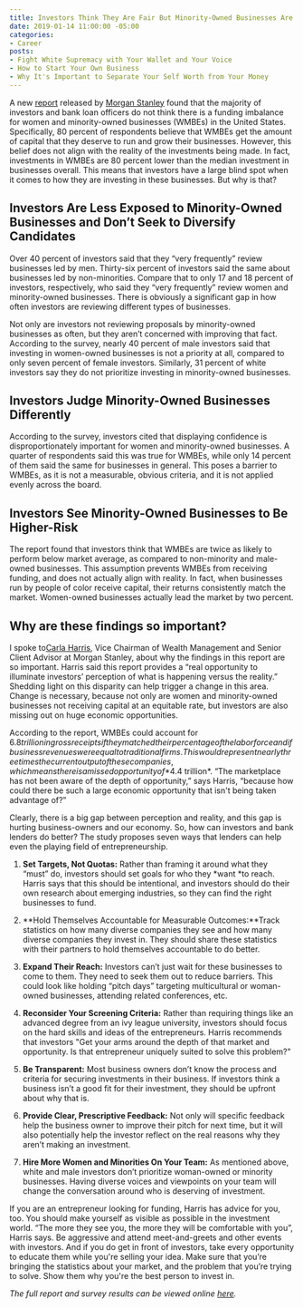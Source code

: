 ```yaml
---
title: Investors Think They Are Fair But Minority-Owned Businesses Are Left Out
date: 2019-01-14 11:00:00 -05:00
categories:
- Career
posts:
- Fight White Supremacy with Your Wallet and Your Voice
- How to Start Your Own Business
- Why It's Important to Separate Your Self Worth from Your Money
---
```


A new [report](https://www.morganstanley.com/ideas/trillion-dollar-blind-spot-infographic/) released by [Morgan Stanley](https://www.morganstanley.com/) found that the majority of investors and bank loan officers do not think there is a funding imbalance for women and minority-owned businesses (WMBEs) in the United States. Specifically, 80 percent of respondents believe that WMBEs get the amount of capital that they deserve to run and grow their businesses. However, this belief does not align with the reality of the investments being made. In fact, investments in WMBEs are 80 percent lower than the median investment in businesses overall. This means that investors have a large blind spot when it comes to how they are investing in these businesses. But why is that?

## Investors Are Less Exposed to Minority-Owned Businesses and Don’t Seek to Diversify Candidates

Over 40 percent of investors said that they “very frequently” review businesses led by men. Thirty-six percent of investors said the same about businesses led by non-minorities. Compare that to only 17 and 18 percent of investors, respectively, who said they “very frequently” review women and minority-owned businesses. There is obviously a significant gap in how often investors are reviewing different types of businesses.

Not only are investors not reviewing proposals by minority-owned businesses as often, but they aren’t concerned with improving that fact. According to the survey, nearly 40 percent of male investors said that investing in women-owned businesses is not a priority at all, compared to only seven percent of female investors. Similarly, 31 percent of white investors say they do not prioritize investing in minority-owned businesses.

## Investors Judge Minority-Owned Businesses Differently

According to the survey, investors cited that displaying confidence is disproportionately important for women and minority-owned businesses. A quarter of respondents said this was true for WMBEs, while only 14 percent of them said the same for businesses in general. This poses a barrier to WMBEs, as it is not a measurable, obvious criteria, and it is not applied evenly across the board.

## Investors See Minority-Owned Businesses to Be Higher-Risk

The report found that investors think that WMBEs are twice as likely to perform below market average, as compared to non-minority and male-owned businesses. This assumption prevents WMBEs from receiving funding, and does not actually align with reality. In fact, when businesses run by people of color receive capital, their returns consistently match the market. Women-owned businesses actually lead the market by two percent.

## Why are these findings so important?

I spoke to[Carla Harris](https://www.morganstanley.com/profiles/carla-harris-vice-chairman-of-wealth-management), Vice Chairman of Wealth Management and Senior Client Advisor at Morgan Stanley, about why the findings in this report are so important. Harris said this report provides a “real opportunity to illuminate investors’ perception of what is happening versus the reality.” Shedding light on this disparity can help trigger a change in this area. Change is necessary, because not only are women and minority-owned businesses not receiving capital at an equitable rate, but investors are also missing out on huge economic opportunities.

According to the report, WMBEs could account for $6.8 trillion in gross receipts if they matched their percentage of the labor force and if business revenues were equal to traditional firms. This would represent nearly three times the current output of these companies, which means there is a missed opportunity of *$4.4 trillion*. “The marketplace has not been aware of the depth of opportunity,” says Harris, “because how could there be such a large economic opportunity that isn't being taken advantage of?”

Clearly, there is a big gap between perception and reality, and this gap is hurting business-owners and our economy. So, how can investors and bank lenders do better? The study proposes seven ways that lenders can help even the playing field of entrepreneurship.

1. **Set Targets, Not Quotas:** Rather than framing it around what they “must” do, investors should set goals for who they *want *to reach. Harris says that this should be intentional, and investors should do their own research about emerging industries, so they can find the right businesses to fund.

2. **Hold Themselves Accountable for Measurable Outcomes:**Track statistics on how many diverse companies they see and how many diverse companies they invest in. They should share these statistics with their partners to hold themselves accountable to do better.

3. **Expand Their Reach:** Investors can’t just wait for these businesses to come to them. They need to seek them out to reduce barriers. This could look like holding “pitch days” targeting multicultural or woman-owned businesses, attending related conferences, etc.

4. **Reconsider Your Screening Criteria:** Rather than requiring things like an advanced degree from an ivy league university, investors should focus on the hard skills and ideas of the entrepreneurs. Harris recommends that investors "Get your arms around the depth of that market and opportunity. Is that entrepreneur uniquely suited to solve this problem?"

5. **Be Transparent:** Most business owners don’t know the process and criteria for securing investments in their business. If investors think a business isn’t a good fit for their investment, they should be upfront about why that is.

6. **Provide Clear, Prescriptive Feedback:** Not only will specific feedback help the business owner to improve their pitch for next time, but it will also potentially help the investor reflect on the real reasons why they aren’t making an investment.

7. **Hire More Women and Minorities On Your Team:** As mentioned above, white and male investors don’t prioritize woman-owned or minority businesses. Having diverse voices and viewpoints on your team will change the conversation around who is deserving of investment.

If you are an entrepreneur looking for funding, Harris has advice for you, too. You should make yourself as visible as possible in the investment world. “The more they see you, the more they will be comfortable with you”, Harris says. Be aggressive and attend meet-and-greets and other events with investors. And if you do get in front of investors, take every opportunity to educate them while you're selling your idea. Make sure that you’re bringing the statistics about your market, and the problem that you’re trying to solve. Show them why you're the best person to invest in.

*The full report and survey results can be viewed online [here](https://www.morganstanley.com/content/dam/msdotcom/mcil/growing-market-investors-are-missing.pdf).*